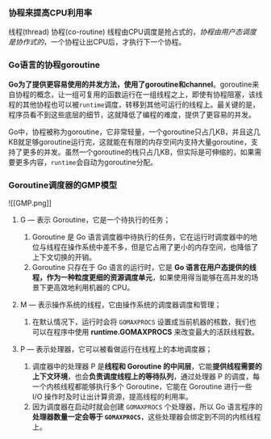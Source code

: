 ### 协程来提高CPU利用率

线程(thread)
协程(co-routine)
	线程由CPU调度是抢占式的，*协程由用户态调度是协作式的*，一个协程让出CPU后，才执行下一个协程。

### Go语言的协程goroutine

**Go为了提供更容易使用的并发方法，使用了goroutine和channel**。goroutine来自协程的概念，让一组可复用的函数运行在一组线程之上，即使有协程阻塞，该线程的其他协程也可以被`runtime`调度，转移到其他可运行的线程上。最关键的是，程序员看不到这些底层的细节，这就降低了编程的难度，提供了更容易的并发。

Go中，协程被称为goroutine，它非常轻量，一个goroutine只占几KB，并且这几KB就足够goroutine运行完，这就能在有限的内存空间内支持大量goroutine，支持了更多的并发。虽然一个goroutine的栈只占几KB，但实际是可伸缩的，如果需要更多内容，`runtime`会自动为goroutine分配。

### Goroutine调度器的GMP模型

![[GMP.png]]

1.  G — 表示 Goroutine，它是一个待执行的任务；
	1. Goroutine 是 Go 语言调度器中待执行的任务，它在运行时调度器中的地位与线程在操作系统中差不多，但是它占用了更小的内存空间，也降低了上下文切换的开销。
	2. Goroutine 只存在于 Go 语言的运行时，它是 **Go 语言在用户态提供的线程，作为一种粒度更细的资源调度单元**，如果使用得当能够在高并发的场景下更高效地利用机器的 CPU。

2.  M — 表示操作系统的线程，它由操作系统的调度器调度和管理；
	1. 在默认情况下，运行时会将 `GOMAXPROCS` 设置成当前机器的核数，我们也可以在程序中使用 **runtime.GOMAXPROCS** 来改变最大的活跃线程数。

3.  P — 表示处理器，它可以被看做运行在线程上的本地调度器；
	1. 调度器中的处理器 P 是**线程和 Goroutine 的中间层**，它能**提供线程需要的上下文环境**，也会**负责调度线程上的等待队列**，通过处理器 P 的调度，每一个内核线程都能够执行多个 Goroutine，它能在 Goroutine 进行一些 I/O 操作时及时让出计算资源，提高线程的利用率。
	2. 因为调度器在启动时就会创建 `GOMAXPROCS` 个处理器，所以 Go 语言程序的**处理器数量一定会等于 `GOMAXPROCS`**，这些处理器会绑定到不同的内核线程上。


